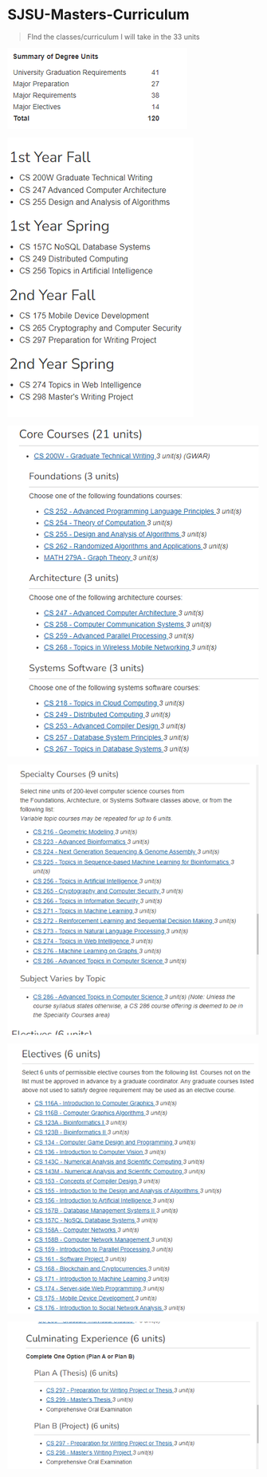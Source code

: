 # SJSU-Masters-Curriculum

> FInd the classes/curriculum I will take in the 33 units

![](sjsuInfo.png)

![](sjsuInfo1.png)

![](sjsuInfo2.png)

![](sjsuInfo3.png)

![](sjsuInfo4.png)

![](sjsuInfo5.png)

